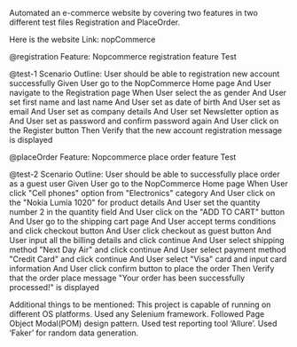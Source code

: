 Automated an e-commerce website by covering two features in two different test files Registration and PlaceOrder.

Here is the website Link: nopCommerce


@registration
Feature: Nopcommerce registration feature Test

  @test-1
  Scenario Outline:
    User should be able to registration new account successfully
    Given User go to the NopCommerce Home page
    And User navigate to the Registration page
    When User select the <type> as gender
    And User set first name and last name
    And User set <dob> as date of birth
    And User set <dynamicEmail> as email
    And User set <companyName> as company details
    And User set Newsletter option as <status>
    And User set <password> as password and confirm password again
    And User click on the Register button
    Then Verify that the new account registration message <msg> is displayed


@placeOrder
Feature: Nopcommerce place order feature Test

  @test-2
  Scenario Outline:
    User should be able to successfully place order as a guest user
    Given User go to the NopCommerce Home page
    When User click "Cell phones" option from "Electronics" category
    And User click on the "Nokia Lumia 1020" for product details
    And User set the quantity number 2 in the quantity field
    And User click on the "ADD TO CART" button
    And User go to the shipping cart page
    And User accept terms conditions and click checkout button
    And User click checkout as guest button
    And User input all the billing details and click continue
    And User select shipping method "Next Day Air" and click continue
    And User select payment method "Credit Card" and click continue
    And User select "Visa" card and input card information
    And User click confirm button to place the order
    Then Verify that the order place message "Your order has been successfully processed!" is displayed



Additional things to be mentioned:
  This project is capable of running on different OS platforms.
  Used any Selenium framework.
  Followed Page Object Modal(POM) design pattern.
  Used test reporting tool ‘Allure’.
  Used ‘Faker’ for random data generation.

